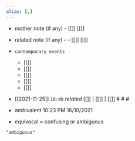 ```yaml
---
alias: [,]
---
```

- mother note (if any)
		- [[]] [[]]
- related note (if any) -
		- [[]] [[]]
- `contemporary events`
	- [[]]
	- [[]]
	- [[]]
	- [[]]
	- [[]]

- [[2021-11-25]]  `10:48` _related_ [[]] | [[]] | [[]] # # #

- ambivalent 10:23 PM 16/10/2021
- equivocal = confusing or ambiguous

```query
"ambiguous"
```